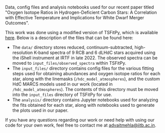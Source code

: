 Data, config files and analysis notebooks used for our recent paper titled "Oxygen Isotope Ratios in Hydrogen-Deficient Carbon Stars: A Correlation with Effective Temperature and Implications for White Dwarf Merger Outcomes". 

This work was done using a modified version of TSFitPy, which is available [here](https://github.com/advaitmehla/TSFitPy). Below is a description of the files that can be found here:
- The `data/` directory stores reduced, continuum-subtracted, high-resolution K-band spectra of 9 RCB and 6 dLHdC stars acquired using the iShell instrument at IRTF in late 2022. The observed spectra can be moved to `input_files/observed_spectra` within TSFitPy.
- The `input_files/` directory contains config files for the various fitting steps used for obtaining abundances and oxygen isotope ratios for each star, along with the linemasks (`/hdc_model_atmospheres`), and the custom HdC MARCS models used in our work (located in `/hdc_model_atmospheres`). The contents of this directory must be moved into the `input_files` directory of TSFitPy for use. 
- The `analysis/` directory contains Jupyter notebooks used for analyzing the fits obtained for each star, along with notebooks used to generate the plots used in our paper.

If you have any questions regarding our work or need help with using our code for your own work, feel free to contact me at [advaitmehla@iitb.ac.in](mailto:advaitmehla@iitb.ac.in).
